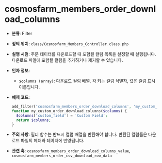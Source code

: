 # cosmosfarm_members_order_download_columns

- **분류**: Filter
- **정의 위치**: `class/Cosmosfarm_Members_Controller.class.php`
- **실행 시점**: 주문 데이터를 다운로드할 때 포함될 컬럼 목록을 설정할 때 실행됩니다. 다운로드 파일에 포함될 컬럼을 추가하거나 제거할 수 있습니다.
- **인자 정보**:
  - `$columns (array)`: 다운로드 컬럼 배열. 각 키는 컬럼 식별자, 값은 컬럼 표시 이름입니다.
- **예제 코드**:

  ```php
  add_filter('cosmosfarm_members_order_download_columns', 'my_custom_order_download_columns');
  function my_custom_order_download_columns($columns) {
    $columns['custom_field'] = 'Custom Field';
    return $columns;
  }
  ```

- **주의 사항**: 필터 함수는 반드시 컬럼 배열을 반환해야 합니다. 반환된 컬럼들은 다운로드 파일의 헤더와 데이터에 반영됩니다.
- **관련 훅**: `cosmosfarm_members_order_download_columns_value`, `cosmosfarm_members_order_csv_download_row_data`
